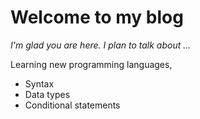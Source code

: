 # Welcome to my blog

*I'm glad you are here. I plan to talk about ...*

Learning new programming languages,
- Syntax
- Data types
- Conditional statements


